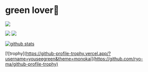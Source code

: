 # green lover🌿

![](https://github-profile-summary-cards.vercel.app/api/cards/profile-details?username=youseegreen&theme=monokai)

![](https://github-profile-summary-cards.vercel.app/api/cards/most-commit-language?username=youseegreen&theme=monokai)
![](https://github-profile-summary-cards.vercel.app/api/cards/repos-per-language?username=youseegreen&theme=monokai)

[![github stats](https://github-readme-stats.vercel.app/api?username=youseegreen&show_icons=true&theme=monokai)](https://github.com/youseegreen)

[![trophy](https://github-profile-trophy.vercel.app/?username=youseegreen&theme=monokai](https://github.com/ryo-ma/github-profile-trophy)

<!--
**youseegreen/youseegreen** is a ✨ _special_ ✨ repository because its `README.md` (this file) appears on your GitHub profile.

Here are some ideas to get you started:

- 🔭 I’m currently working on ...
- 🌱 I’m currently learning ...
- 👯 I’m looking to collaborate on ...
- 🤔 I’m looking for help with ...
- 💬 Ask me about ...
- 📫 How to reach me: ...
- 😄 Pronouns: ...
- ⚡ Fun fact: ...
-->


